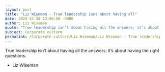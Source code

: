 ```yaml
---
layout: post
title: "Liz Wiseman - True leadership isnt about having all"
date: 2024-12-28 12:00:00 -0000
author: Liz Wiseman
quote: "True leadership isn’t about having all the answers; it’s about having the right questions."
subject: Corporate culture
permalink: /Corporate culture/Liz Wiseman/Liz Wiseman - True leadership isnt about having all
---
```


True leadership isn’t about having all the answers; it’s about having the right questions.

- Liz Wiseman
